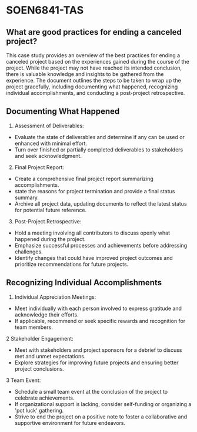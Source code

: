 # SOEN6841-TAS
## What are good practices for ending a canceled project?
This case study provides an overview of the best practices for ending a canceled project based on the experiences gained during the course of the project. While the project may not have reached its intended conclusion, there is valuable knowledge and insights to be gathered from the experience. The document outlines the steps to be taken to wrap up the project gracefully, including documenting what happened, recognizing individual accomplishments, and conducting a post-project retrospective.

## Documenting What Happened
1. Assessment of Deliverables:

* Evaluate the state of deliverables and determine if any can be used or enhanced with minimal effort.
* Turn over finished or partially completed deliverables to stakeholders and seek acknowledgment.

2. Final Project Report:

* Create a comprehensive final project report summarizing accomplishments.
* state the reasons for project termination and provide a final status summary.
* Archive all project data, updating documents to reflect the latest status for potential future reference.

3. Post-Project Retrospective:

* Hold a meeting involving all contributors to discuss openly what happened during the project.
* Emphasize successful processes and achievements before addressing challenges.
* Identify changes that could have improved project outcomes and prioritize recommendations for future projects.

## Recognizing Individual Accomplishments
1. Individual Appreciation Meetings:

* Meet individually with each person involved to express gratitude and acknowledge their efforts.
* If applicable, recommend or seek specific rewards and recognition for team members.
  
2 Stakeholder Engagement:
* Meet with stakeholders and project sponsors for a debrief to discuss met and unmet expectations.
* Explore strategies for improving future projects and ensuring better project conclusions.
  
3 Team Event:
* Schedule a small team event at the conclusion of the project to celebrate achievements.
* If organizational support is lacking, consider self-funding or organizing a 'pot luck' gathering.
* Strive to end the project on a positive note to foster a collaborative and supportive environment for future endeavors.
